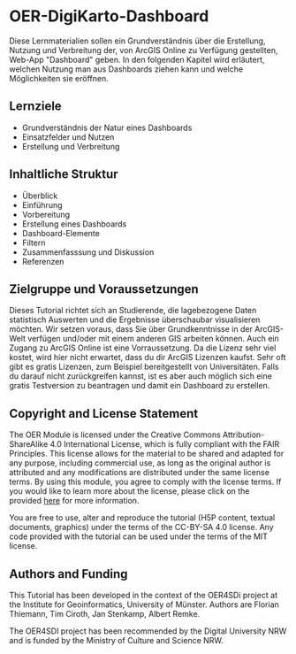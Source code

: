 # OER-DigiKarto-Dashboard
Diese Lernmaterialien sollen ein Grundverständnis über die Erstellung, Nutzung und Verbreitung der, von ArcGIS Online zu Verfügung gestellten, Web-App "Dashboard" geben. In den folgenden Kapitel wird erläutert, welchen Nutzung man aus Dashboards ziehen kann und welche Möglichkeiten sie eröffnen.

## Lernziele
- Grundverständnis der Natur eines Dashboards
- Einsatzfelder und Nutzen
- Erstellung und Verbreitung


## Inhaltliche Struktur
- Überblick
- Einführung
- Vorbereitung
- Erstellung eines Dashboards
- Dashboard-Elemente
- Filtern
- Zusammenfasssung und Diskussion
- Referenzen

## Zielgruppe und Voraussetzungen
Dieses Tutorial richtet sich an Studierende, die lagebezogene Daten statistisch Auswerten und die Ergebnisse überschaubar visualisieren möchten. Wir setzen voraus, dass Sie über Grundkenntnisse in der ArcGIS-Welt verfügen und/oder mit einem anderen GIS arbeiten können. Auch ein Zugang zu ArcGIS Online ist eine Vorraussetzung. Da die Lizenz sehr viel kostet, wird hier nicht erwartet, dass du dir ArcGIS Lizenzen kaufst. Sehr oft gibt es gratis Lizenzen, zum Beispiel bereitgestellt von Universitäten. Falls du darauf nicht zurückgreifen kannst, ist es aber auch möglich sich eine gratis Testversion zu beantragen und damit ein Dashboard zu erstellen.


## Copyright and License Statement
The OER Module is licensed under the Creative Commons Attribution-ShareAlike 4.0 International License, which is fully compliant with the FAIR Principles. This license allows for the material to be shared and adapted for any purpose, including commercial use, as long as the original author is attributed and any modifications are distributed under the same license terms. By using this module, you agree to comply with the license terms. If you would like to learn more about the license, please click on the provided [here](https://creativecommons.org/licenses/by-sa/4.0/legalcode) for more information.

You are free to use, alter and reproduce the tutorial (H5P content, textual documents, graphics) under the terms of the CC-BY-SA 4.0 license. Any code provided with the tutorial can be used under the terms of the MIT license. 

## Authors and Funding
This Tutorial has been developed in the context of the OER4SDi project at the Institute for Geoinformatics, University of Münster. Authors are Florian Thiemann, Tim Ciroth, Jan Stenkamp, Albert Remke.

The OER4SDI project has been recommended by the Digital University NRW and is funded by the Ministry of Culture and Science NRW.

